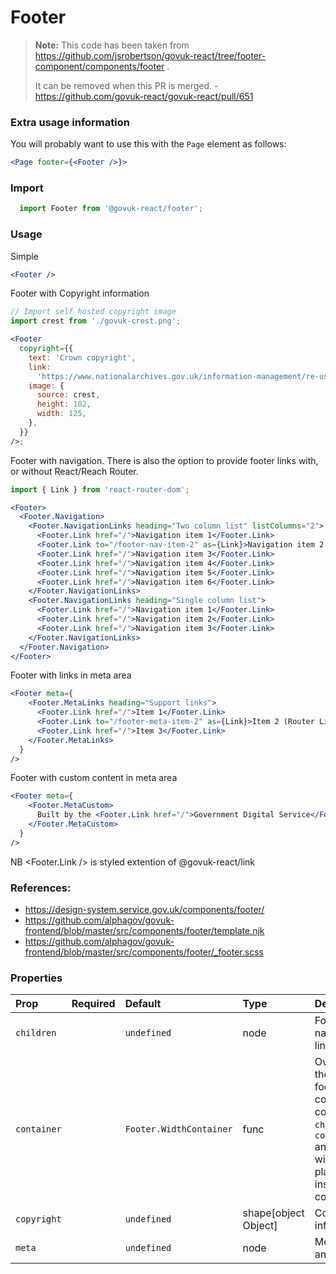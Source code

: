 Footer
======

> **Note:** This code has been taken from
> https://github.com/jsrobertson/govuk-react/tree/footer-component/components/footer
> .
> 
> It can be removed when this PR is merged. - https://github.com/govuk-react/govuk-react/pull/651

### Extra usage information

You will probably want to use this with the `Page` element as follows:

```jsx
<Page footer={<Footer />}>
```

### Import
```js
  import Footer from '@govuk-react/footer';
```
<!-- STORY -->

### Usage

Simple
```jsx
<Footer />
```

Footer with Copyright information
```jsx
// Import self hosted copyright image
import crest from './govuk-crest.png';

<Footer
  copyright={{
    text: 'Crown copyright',
    link:
      'https://www.nationalarchives.gov.uk/information-management/re-using-public-sector-information/uk-government-licensing-framework/crown-copyright/',
    image: {
      source: crest,
      height: 102,
      width: 125,
    },
  }}
/>;
```

Footer with navigation.  There is also the option to provide footer links with, or without React/Reach Router.
```jsx
import { Link } from 'react-router-dom';

<Footer>
  <Footer.Navigation>
    <Footer.NavigationLinks heading="Two column list" listColumns="2">
      <Footer.Link href="/">Navigation item 1</Footer.Link>
      <Footer.Link to="/footer-nav-item-2" as={Link}>Navigation item 2 (Router Link)</Footer.Link>
      <Footer.Link href="/">Navigation item 3</Footer.Link>
      <Footer.Link href="/">Navigation item 4</Footer.Link>
      <Footer.Link href="/">Navigation item 5</Footer.Link>
      <Footer.Link href="/">Navigation item 6</Footer.Link>
    </Footer.NavigationLinks>
    <Footer.NavigationLinks heading="Single column list">
      <Footer.Link href="/">Navigation item 1</Footer.Link>
      <Footer.Link href="/">Navigation item 2</Footer.Link>
      <Footer.Link href="/">Navigation item 3</Footer.Link>
    </Footer.NavigationLinks>
  </Footer.Navigation>
</Footer>
```

Footer with links in meta area
```jsx
<Footer meta={
    <Footer.MetaLinks heading="Support links">
      <Footer.Link href="/">Item 1</Footer.Link>
      <Footer.Link to="/footer-meta-item-2" as={Link}>Item 2 (Router Link)</Footer.Link>
      <Footer.Link href="/">Item 3</Footer.Link>
    </Footer.MetaLinks>
  }
/>
```

Footer with custom content in meta area
```jsx
<Footer meta={
    <Footer.MetaCustom>
      Built by the <Footer.Link href="/">Government Digital Service</Footer.Link>
    </Footer.MetaCustom>
  }
/>
```

NB <Footer.Link /> is styled extention of @govuk-react/link

### References:
- https://design-system.service.gov.uk/components/footer/
- https://github.com/alphagov/govuk-frontend/blob/master/src/components/footer/template.njk
- https://github.com/alphagov/govuk-frontend/blob/master/src/components/footer/_footer.scss

### Properties
Prop | Required | Default | Type | Description
:--- | :------- | :------ | :--- | :----------
 `children` |  | ```undefined``` | node | Footer navigation links
 `container` |  | ```Footer.WidthContainer``` | func | Override the default footer container component.<br/>`children`, `copyright` and `meta` will be placed inside this component.
 `copyright` |  | ```undefined``` | shape[object Object] | Copyright information
 `meta` |  | ```undefined``` | node | Meta text and links


